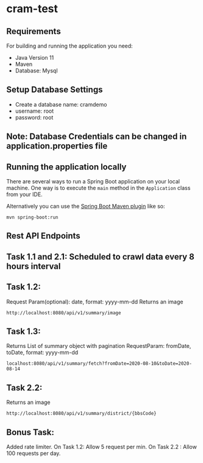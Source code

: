 # cram-test

## Requirements

For building and running the application you need:
- Java Version 11
- Maven 
- Database: Mysql 
## Setup Database Settings
   - Create a database name: cramdemo
   - username: root
   - password: root
## Note: Database Credentials can be changed in application.properties file
## Running the application locally

There are several ways to run a Spring Boot application on your local machine. One way is to execute the `main` method in the `Application` class from your IDE.

Alternatively you can use the [Spring Boot Maven plugin](https://docs.spring.io/spring-boot/docs/current/reference/html/build-tool-plugins-maven-plugin.html) like so:

```shell
mvn spring-boot:run
```
## Rest API Endpoints

## Task 1.1 and 2.1: Scheduled to crawl data every 8 hours interval 
## Task 1.2: 
Request Param(optional): date, format: yyyy-mm-dd 
Returns an image 
```shell
http://localhost:8080/api/v1/summary/image
```

## Task 1.3: 
Returns List of summary object with pagination
RequestParam: fromDate, toDate, format: yyyy-mm-dd 
```shell
localhost:8080/api/v1/summary/fetch?fromDate=2020-08-10&toDate=2020-08-14
```

## Task 2.2:  
Returns an image
```shell
http://localhost:8080/api/v1/summary/district/{bbsCode}
```

## Bonus Task:
Added rate limiter. 
On  Task 1.2: Allow 5 request per min.
On Task 2.2 : Allow 100 requests per day. 
